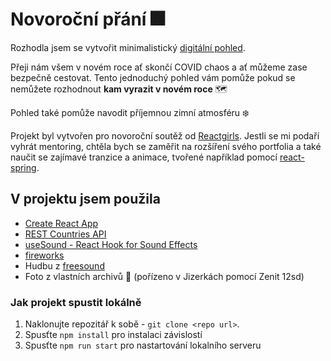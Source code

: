 # Novoroční přání :fireworks:

Rozhodla jsem se vytvořit minimalistický [digitální pohled](where-to-travel-this-year.netlify.app).

Přeji nám všem v novém roce ať skončí COVID chaos a ať můžeme zase bezpečně cestovat.
Tento jednoduchý pohled vám pomůže pokud se nemůžete rozhodnout **kam vyrazit v novém roce** :world_map:

Pohled také pomůže navodit příjemnou zimní atmosféru :snowflake:

Projekt byl vytvořen pro novoroční soutěž od [Reactgirls](https://reactgirls.com/). Jestli se mi podaří vyhrát mentoring, chtěla bych se zaměřit na rozšíření svého portfolia a také naučit se zajímavé tranzice a animace, tvořené například pomocí [react-spring](https://react-spring.io/).

## V projektu jsem použila

- [Create React App](https://github.com/facebook/create-react-app)
- [REST Countries API](https://restcountries.com/)
- [useSound - React Hook for Sound Effects ](https://www.npmjs.com/package/use-sound)
- [fireworks](https://www.npmjs.com/package/fireworks)
- Hudbu z [freesound](https://freesound.org/people/Setuniman/sounds/170858/)
- Foto z vlastních archivů :eyes: (pořízeno v Jizerkách pomocí Zenit 12sd)

### Jak projekt spustit lokálně

1. Naklonujte repozitář k sobě - `git clone <repo url>`.
2. Spusťte `npm install` pro instalaci závislostí
3. Spusťte `npm run start` pro nastartování lokalního serveru
